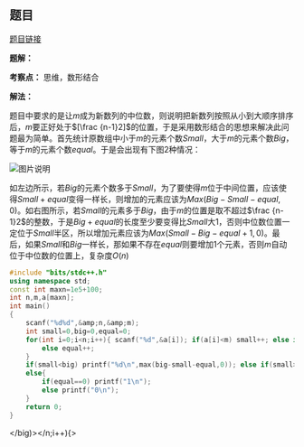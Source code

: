 ## 题目
[题目链接](https://www.nowcoder.com/practice/47232470945644458213ddd07580e121?tpId=182&tqId=340265&sourceUrl=/exam/oj&channenl=wgithub&fromPut=wgithub)

**题解：**

**考察点：** 思维，数形结合

**解法：**

题目中要求的是让$m$成为新数列的中位数，则说明把新数列按照从小到大顺序排序后，$m$要正好处于$[\frac {n-1}2]$的位置，于是采用数形结合的思想来解决此问题最为简单。首先统计原数组中小于$m$的元素个数$Small$，大于$m$的元素个数$Big$，等于$m$的元素个数$equal$。于是会出现有下图$2$种情况：

![图片说明](https://uploadfiles.nowcoder.com/images/20200426/585825_1587831468180_ED15309095E612491EE3F1F7BD27241B ) 

如左边所示，若$Big$的元素个数多于$Small$，为了要使得$m$位于中间位置，应该使得$Small+equal$变得一样长，则增加的元素应该为$Max(Big-Small-equal,0)$。如右图所示，若$Small$的元素多于$Big$，由于$m$的位置是取不超过$\frac {n-1}2$的整数，于是$Big+equal$的长度至少要变得比$Small$大1，否则中位数位置一定位于$Small$半区，所以增加元素应该为$Max(Small-Big-equal+1,0)$。最后，如果$Small$和$Big$一样长，那如果不存在$equal$则要增加$1$个元素，否则$m$自动位于中位数的位置上，复杂度$O(n)$

```cpp
#include "bits/stdc++.h"
using namespace std;
const int maxn=1e5+100;
int n,m,a[maxn];
int main()
{
    scanf("%d%d",&amp;n,&amp;m);
    int small=0,big=0,equal=0;
    for(int i=0;i<n;i++){ scanf("%d",&a[i]); if(a[i]<m) small++; else if(a[i]>m) big++;
        else equal++;
    }
    if(small<big) printf("%d\n",max(big-small-equal,0)); else if(small>big) printf("%d\n",max(small-big-equal+1,0));
    else{
        if(equal==0) printf("1\n");
        else printf("0\n");
    }
    return 0;
}
```

</big)></n;i++){>